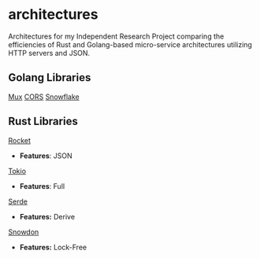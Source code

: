 # architectures
Architectures for my Independent Research Project comparing the efficiencies of Rust and Golang-based micro-service architectures utilizing HTTP servers and JSON.

## Golang Libraries
[Mux](https://github.com/gorilla/mux)
[CORS](https://github.com/rs/cors)
[Snowflake](github.com/bwmarrin/snowflake)

## Rust Libraries
[Rocket](https://github.com/SergioBenitez/Rocket)
- **Features**: JSON
<a/>

[Tokio](https://github.com/tokio-rs/tokio)
- **Features**: Full
<a/>

[Serde](https://github.com/serde-rs/serde)
- **Features:** Derive
<a/>

[Snowdon](https://github.com/archer-321/snowdon)
- **Features:** Lock-Free
<a/>